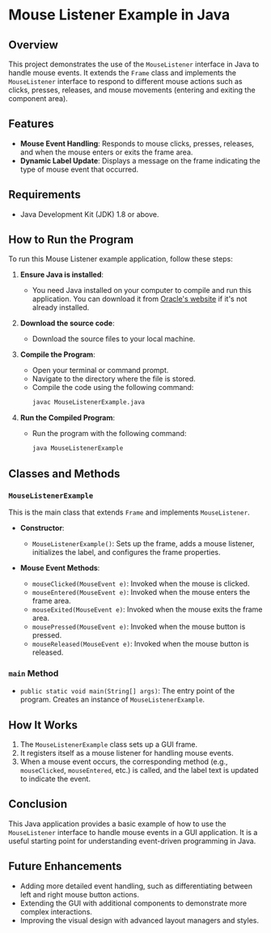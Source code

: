 # Mouse Listener Example in Java

## Overview
This project demonstrates the use of the `MouseListener` interface in Java to handle mouse events. It extends the `Frame` class and implements the `MouseListener` interface to respond to different mouse actions such as clicks, presses, releases, and mouse movements (entering and exiting the component area).

## Features
- **Mouse Event Handling**: Responds to mouse clicks, presses, releases, and when the mouse enters or exits the frame area.
- **Dynamic Label Update**: Displays a message on the frame indicating the type of mouse event that occurred.

## Requirements
- Java Development Kit (JDK) 1.8 or above.

## How to Run the Program
To run this Mouse Listener example application, follow these steps:

1. **Ensure Java is installed**:
   - You need Java installed on your computer to compile and run this application. You can download it from [Oracle's website](https://www.oracle.com/java/technologies/javase-jdk11-downloads.html) if it's not already installed.

2. **Download the source code**:
   - Download the source files to your local machine.

3. **Compile the Program**:
   - Open your terminal or command prompt.
   - Navigate to the directory where the file is stored.
   - Compile the code using the following command:
     ```bash
     javac MouseListenerExample.java
     ```

4. **Run the Compiled Program**:
   - Run the program with the following command:
     ```bash
     java MouseListenerExample
     ```

## Classes and Methods

### `MouseListenerExample`
This is the main class that extends `Frame` and implements `MouseListener`.

- **Constructor**:
  - `MouseListenerExample()`: Sets up the frame, adds a mouse listener, initializes the label, and configures the frame properties.

- **Mouse Event Methods**:
  - `mouseClicked(MouseEvent e)`: Invoked when the mouse is clicked.
  - `mouseEntered(MouseEvent e)`: Invoked when the mouse enters the frame area.
  - `mouseExited(MouseEvent e)`: Invoked when the mouse exits the frame area.
  - `mousePressed(MouseEvent e)`: Invoked when the mouse button is pressed.
  - `mouseReleased(MouseEvent e)`: Invoked when the mouse button is released.

### `main` Method
- `public static void main(String[] args)`: The entry point of the program. Creates an instance of `MouseListenerExample`.

## How It Works
1. The `MouseListenerExample` class sets up a GUI frame.
2. It registers itself as a mouse listener for handling mouse events.
3. When a mouse event occurs, the corresponding method (e.g., `mouseClicked`, `mouseEntered`, etc.) is called, and the label text is updated to indicate the event.

## Conclusion
This Java application provides a basic example of how to use the `MouseListener` interface to handle mouse events in a GUI application. It is a useful starting point for understanding event-driven programming in Java.

## Future Enhancements
- Adding more detailed event handling, such as differentiating between left and right mouse button actions.
- Extending the GUI with additional components to demonstrate more complex interactions.
- Improving the visual design with advanced layout managers and styles.

